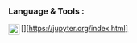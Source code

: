 ### Language & Tools : 
[<img align="left" alt="Jupyter" width="22px" src="https://jupyter.org/assets/nav_logo.svg"/>][https://jupyter.org/index.html]
